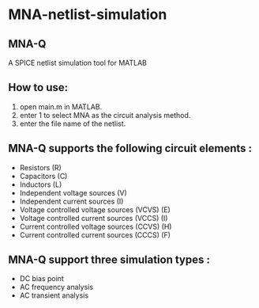 # MNA-netlist-simulation
MNA-Q
---------------------------------------------------------------------------
A SPICE netlist simulation tool for MATLAB

How to use:
--------------------------
1.  open main.m in MATLAB.
2.  enter 1 to select MNA as the circuit analysis method.
3.  enter the file name of the netlist.

MNA-Q supports the following circuit elements :
-------
- Resistors (R)
- Capacitors (C)
- Inductors (L)
- Independent voltage sources (V)
- Independent current sources (I)
- Voltage controlled voltage sources (VCVS) (E)
- Voltage controlled current sources (VCCS) (I)
- Current controlled voltage sources (CCVS) (H)
- Current controlled current sources (CCCS) (F)

MNA-Q support three simulation types :
--------
- DC bias point
- AC frequency analysis
- AC transient analysis
